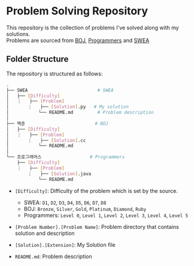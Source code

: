 # Problem Solving Repository

This repository is the collection of problems I've solved along with my solutions.  
Problems are sourced from [BOJ](https://www.acmicpc.net/), [Programmers](https://school.programmers.co.kr/learn/challenges) and [SWEA](https://swexpertacademy.com/main/code/problem/problemList.do)

## Folder Structure

The repository is structured as follows:

```bash
.
├── SWEA                          # SWEA
│   ├── [Difficulty]
│   ⋮   ├── [Problem]
│       ⋮   ├── [Solution].py   # My solution
│           └── README.md         # Problem description
│
├── 백준                          # BOJ
│   ├── [Difficulty]
│   ⋮   ├── [Problem]
│       ⋮   ├── [Solution].cc
│           └── README.md
│
└── 프로그래머스                  # Programmers
    ├── [Difficulty]
    ⋮   ├── [Problem]
        ⋮   ├── [Solution].java
            └── README.md
```

- `[Difficulty]`: Difficulty of the problem which is set by the source.

  - SWEA: `D1`, `D2`, `D3`, `D4`, `D5`, `D6`, `D7`, `D8`
  - BOJ: `Bronze`, `Silver`, `Gold`, `Platinum`, `Diamond`, `Ruby`
  - Programmers: `Level 0`, `Level 1`, `Level 2`, `Level 3`, `Level 4`, `Level 5`

- `[Problem Number].[Problem Name]`: Problem directory that contains solution and description
- `[Solution].[Extension]`: My Solution file
- `README.md`: Problem description
